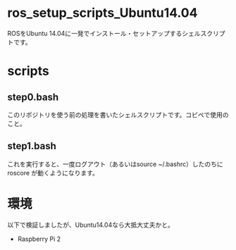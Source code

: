 # ros_setup_scripts_Ubuntu14.04

ROSをUbuntu 14.04に一発でインストール・セットアップするシェルスクリプトです。

# scripts

## step0.bash

このリポジトリを使う前の処理を書いたシェルスクリプトです。コピペで使用のこと。

## step1.bash

これを実行すると、一度ログアウト（あるいはsource ~/.bashrc）したのちにroscore
が動くようになります。

# 環境

以下で検証しましたが、Ubuntu14.04なら大抵大丈夫かと。

* Raspberry Pi 2
